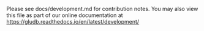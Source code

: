 Please see docs/development.md for contribution notes. You may also view this
file as part of our online documentation at
https://gludb.readthedocs.io/en/latest/development/
